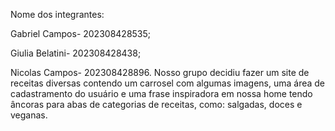 Nome dos integrantes: 

   Gabriel Campos- 202308428535;
        
   Giulia Belatini- 202308428438;
    
   Nicolas Campos- 202308428896.
   Nosso grupo decidiu fazer um site de receitas diversas contendo um 
   carrosel com algumas imagens, uma área de cadastramento do usuário e uma frase inspiradora em nossa home tendo âncoras para abas de categorias de receitas, como: 
   salgadas, doces e veganas.
